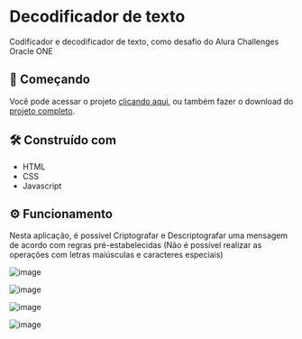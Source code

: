 # Decodificador de texto

Codificador e decodificador de texto, como desafio do Alura Challenges Oracle ONE

## 🚀 Começando

Você pode acessar o projeto [clicando aqui](https://emersondev21.github.io/Decodificador-de-texto/), ou também fazer o download do [projeto completo](https://github.com/emersondev21/Decodificador-de-texto/archive/refs/heads/main.zip). 

## 🛠️ Construído com

* HTML
* CSS
* Javascript

## ⚙️ Funcionamento

Nesta aplicação, é possível Criptografar e Descriptografar uma mensagem de acordo com regras pré-estabelecidas
(Não é possível realizar as operações com letras maiúsculas e caracteres especiais)

![image](https://github.com/emersondev21/Decoodificador-de-texto/assets/84859510/f1da687d-e1b7-4a80-8142-550dfa79b4a0)

![image](https://github.com/emersondev21/Decoodificador-de-texto/assets/84859510/8b24a608-9f22-42dc-a5ee-bfe4fe4fbed1)

![image](https://github.com/emersondev21/Decoodificador-de-texto/assets/84859510/54d4d71e-4fd9-440d-99ca-84f82aeedbf2)

![image](https://github.com/emersondev21/Decoodificador-de-texto/assets/84859510/e97a6036-06ee-4c17-9ecf-d1015747fd93)
